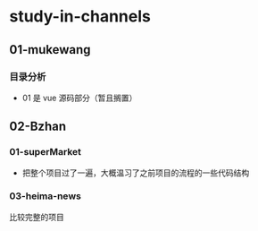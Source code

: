 # study-in-channels

## 01-mukewang

### 目录分析

- 01 是 vue 源码部分（暂且搁置）

## 02-Bzhan

### 01-superMarket

- 把整个项目过了一遍，大概温习了之前项目的流程的一些代码结构

### 03-heima-news

比较完整的项目
